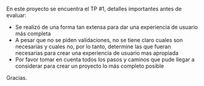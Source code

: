 En este proyecto se encuentra el TP #1, detalles importantes antes de evaluar:

- Se realizó de una forma tan extensa para dar una experiencia de usuario más completa
- A pesar que no se piden validaciones, no se tiene claro cuales son necesarias y cuales no, por lo tanto, determine las que fueran necesarias para crear una experiencia de usuario mas apropiada
- Por favor tomar en cuenta todos los pasos y caminos que pude llegar a considerar para crear un proyecto lo más completo posible

Gracias.